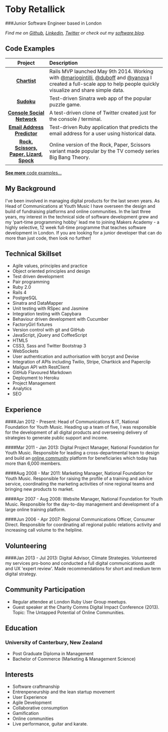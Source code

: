 Toby Retallick
==============

###Junior Software Engineer based in London

*Find me on [Github](http://www.github.com/tobyretal), [Linkedin](http://uk.linkedin.com/in/tobyret/), [Twitter](http://www.twitter.com/tobyret) or check out my [software blog](http://digitalmaker.ghost.io).*


Code Examples
-------------

Project | Description
:---: | :---
**[Chartist](https://github.com/chartist/chartist)** | Rails MVP launched May 9th 2014. Working with [@mariogintilli](https://github.com/mariogintili), [@duboff](https://github.com/duboff) and [@yanova](https://github.com/yan0va) I created a full-scale app to help people quickly visualize and share simple data.
**[Sudoku](https://github.com/TobyRet/Sudoku-Online-Version)** | Test-driven Sinatra web app of the popular puzzle game.
**[Console Social Network](https://github.com/TobyRet/Console_Social_Network)** | A test-driven clone of Twitter created just for the console / terminal.
**[Email Address Predictor](https://github.com/TobyRet/email_prediction)** | Test-driven Ruby application that predicts the email address for a user using historical data.
**[Rock, Scissors, Paper, Lizard, Spock](https://github.com/TobyRet/RockPaperScissorsLizardSpock)** | Online version of the Rock, Paper, Scissors variant made popular by the TV comedy series Big Bang Theory.

[**See more** code examples...](https://github.com/TobyRet?tab=repositories)

My Background
-------------
I've been involved in managing digital products for the last seven years. As Head of Communications at Youth Music I have overseen the design and build of fundraising platforms and online communities. In the last three years, my interest in the technical side of software development grew and my 'part-time programming hobby' lead me to joining Makers Academy - a highly selective, 12 week full-time programme that teaches software development in London. If you are looking for a junior developer that can do more than just code, then look no further!

Technical Skillset
------------------

  - Agile values, principles and practice
  - Object­ oriented principles and design
  - Test­ driven development
  - Pair programming
  - Ruby 2.0
  - Rails 4
  - PostgreSQL
  - Sinatra and DataMapper
  - Unit testing with RSpec and Jasmine
  - Integration testing with Capybara
  - Behaviour driven development with Cucumber
  - FactoryGirl fixtures 
  - Version control with git and GitHub
  - JavaScript, jQuery and CoffeeScript
  - HTML5
  - CSS3, Sass and Twitter Bootstrap 3
  - WebSockets
  - User authentication and authorisation with bcrypt and Devise
  - Integration of APIs including Twilio, Stripe, Chartkick and Paperclip
  - Mailgun API with RestClient
  - GitHub Flavoured Markdown
  - Deployment to Heroku
  - Project Management
  - Analytics
  - SEO


Experience
----------

####Jan 2012 - Present: Head of Communications &amp; IT, National Foundation for Youth Music.
Heading up a team of five, I was responsible for the development of all digital products and overseeing delivery of strategies to generate public support and income. 

####Mar 2011 - Jan 2013: Digital Project Manager, National Foundation for Youth Music.
Responsible for leading a cross-departmental team to design and build an [online community](http://network.youthmusic.org.uk) platform for beneficiaries which today has more than 6,000 members. 

####Aug 2008 - Mar 2011: Marketing Manager, National Foundation for Youth Music.
Responsible for raising the profile of a training and advice service, coordinating the marketing activities of nine regional teams and bringing new products to market.

####Apr 2007 - Aug 2008: Website Manager, National Foundation for Youth Music.
Responsible for the day-to-day management and development of a large online training platform.

####Jun 2006 - Apr 2007: Regional Communications Officer, Consumer Direct.
Responsible for coordinating all regional public relations activity and increasing call volume to the helpline.


Volunteering
------------

####Jan 2013 - Jul 2013: Digital Advisor, Climate Strategies.
Volunteered my services pro-bono and conducted a full digital communications audit and UX 'expert review'. Made recommendations for short and medium term digital strategy.
                

Community Participation
-----------------------

- Regular attendee at London Ruby User Group meetups.
- Guest speaker at the Charity Comms Digital Impact Conference (2013). Topic: The Untapped Potential of Online Communities.


Education
---------

### University of Canterbury, New Zealand
- Post Graduate Diploma in Management
- Bachelor of Commerce (Marketing & Management Science)


Interests
---------

- Software craftmanship
- Entrenpeneurship and the lean startup movement
- User Experience
- Agile Development
- Collaborative consumption
- Gamification
- Online communities
- Live performance, guitar and karate.


